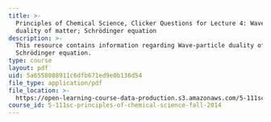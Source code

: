```yaml
---
title: >-
  Principles of Chemical Science, Clicker Questions for Lecture 4: Wave-particle
  duality of matter; Schrödinger equation
description: >-
  This resource contains information regarding Wave-particle duality of matter;
  Schrödinger equation.
type: course
layout: pdf
uid: 5a6558088911c6dfb671ed9e0b136d54
file_type: application/pdf
file_location: >-
  https://open-learning-course-data-production.s3.amazonaws.com/5-111sc-principles-of-chemical-science-fall-2014/5a6558088911c6dfb671ed9e0b136d54_MIT5_111F14_Lec4Clkr.pdf
course_id: 5-111sc-principles-of-chemical-science-fall-2014
---
```

